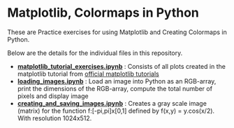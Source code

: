 # Matplotlib, Colormaps in Python

These are Practice exercises for using Matplotlib and Creating Colormaps in Python. 

Below are the details for the individual files in this repository.

* **[matplotlib_tutorial_exercises.ipynb](https://github.com/foo-bar-omastar/matplotlib-and-colormaps/blob/master/matplotlib_tutorial_exercises.ipynb)** : Consists of all plots created in the matplotlib tutorial from [official matplotlib tutorials](https://matplotlib.org/tutorials/introductory/pyplot.html)
* **[loading_images.ipynb](https://github.com/foo-bar-omastar/matplotlib-and-colormaps/blob/master/loading_images.ipynb)** : Load an image into Python as an RGB-array, print the dimensions of the RGB-array, compute the total number of pixels and display image
* **[creating_and_saving_images.ipynb](https://github.com/foo-bar-omastar/matplotlib-and-colormaps/blob/master/creating_and_saving_images.ipynb)** : Creates a gray scale image (matrix) for the function f:[-pi,pi]x[0,1] defined by f(x,y) = y.cos(x/2). With resolution 1024x512.
